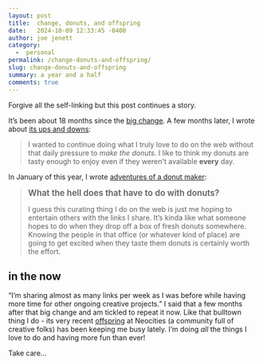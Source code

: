```yaml
---
layout: post
title:  change, donuts, and offspring
date:   2024-10-09 12:33:45 -0400
author: joe jenett
category:
  -  personal
permalink: /change-donuts-and-offspring/
slug: change-donuts-and-offspring
summary: a year and a half
comments: true
---
```

Forgive all the self-linking but this post continues a story.

It’s been about 18 months since the <a href="https://dwt-archives.joejenett.com/announcement/">big change</a>. A few months later, I wrote about <a href="https://simply.joejenett.com/on-the-ups-and-downs-of-change/">its ups and downs</a>:
<blockquote>
<p>
I wanted to continue doing what I truly love to do on the web without that daily pressure to <em>make the donuts</em>. I like to think my donuts are tasty enough to enjoy even if they weren't available <strong>every</strong> day.
</p>
</blockquote>

In January of this year, I wrote <a title="adventures of a donut maker" href="https://simply.joejenett.com/adventures-of-a-donut-maker/">adventures of a donut maker</a>: 
<blockquote>
<p>
<span style="font-size:1.2em;font-weight:600;">What the hell does that have to do with donuts?</span>
</p>
<p>
I guess this curating thing I do on the web is just me hoping to entertain others with the links I share. It’s kinda like what someone hopes to do when they drop off a box of fresh donuts somewhere. Knowing the people in that office (or whatever kind of place) are going to get excited when they taste them donuts is certainly worth the effort.
</p>
</blockquote>
<h2>in the now</h2>
<p>
“I’m sharing almost as many links per week as I was before while having more time for other ongoing creative projects.” I said that a few months after that big change and am tickled to repeat it now. Like that bulltown thing I do - its very recent <a href="https://bulltown.neocities.org/">offspring</a> at Neocities (a community full of creative folks) has been keeping me busy lately. I’m doing <em>all</em> the things I love to do and having more fun than ever!
</p>
<p>Take care...</p>
<a style="display:none;" href="https://brid.gy/publish/mastodon"><small>(cross-posted to mastodon)</small></a>